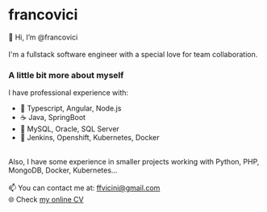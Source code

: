 # francovici
👋 Hi, I’m @francovici
<br><br>
I'm a fullstack software engineer with a special love for team collaboration.
<br>
### A little bit more about myself

I have professional experience with: 
- 💙 Typescript, Angular, Node.js
- ☕ Java, SpringBoot
- 💾 MySQL, Oracle, SQL Server
- 🚢 Jenkins, Openshift, Kubernetes, Docker

<br>
Also, I have some experience in smaller projects working with Python, PHP, MongoDB, Docker, Kubernetes...
<br>
<br>
📫 You can contact me at: <a href="mailto:ffvicini@gmail.com">ffvicini@gmail.com</a>
<br>
🌐 Check <a href="https://francovicini.netlify.app">my online CV</a>
